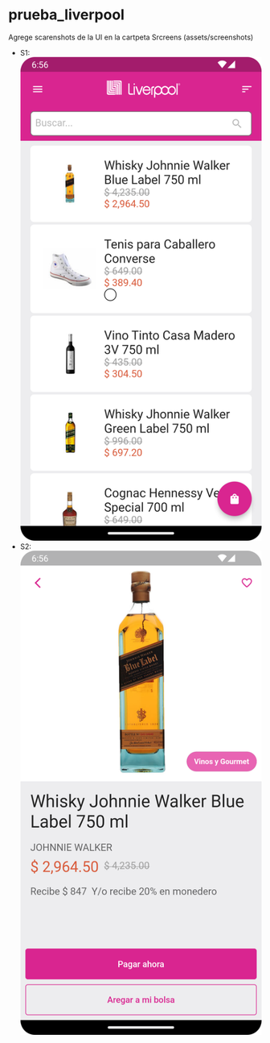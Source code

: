 # prueba_liverpool

Agrege scarenshots de la UI en la cartpeta Srcreens (assets/screenshots)
- S1:  ![alt screen](assets/screenshots/Screenshot_20230815_185650.png "s1")
- S2:  ![alt screen](assets/screenshots/Screenshot_20230815_185700.png "s2")